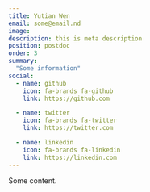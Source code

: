 ```yaml
---
title: Yutian Wen
email: some@email.nd
image: 
description: this is meta description
position: postdoc
order: 3
summary:
  "Some information"
social:
  - name: github
    icon: fa-brands fa-github
    link: https://github.com

  - name: twitter
    icon: fa-brands fa-twitter
    link: https://twitter.com

  - name: linkedin
    icon: fa-brands fa-linkedin
    link: https://linkedin.com
---
```


Some content.
